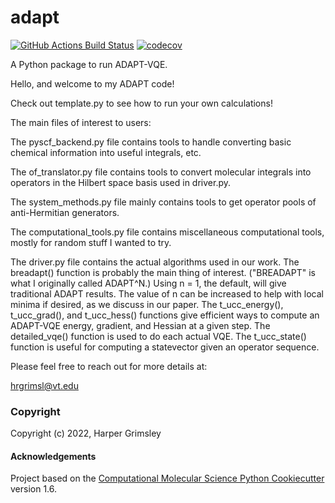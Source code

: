 adapt
==============================
[//]: # (Badges)
[![GitHub Actions Build Status](https://github.com/REPLACE_WITH_OWNER_ACCOUNT/adapt/workflows/CI/badge.svg)](https://github.com/REPLACE_WITH_OWNER_ACCOUNT/adapt/actions?query=workflow%3ACI)
[![codecov](https://codecov.io/gh/REPLACE_WITH_OWNER_ACCOUNT/adapt/branch/master/graph/badge.svg)](https://codecov.io/gh/REPLACE_WITH_OWNER_ACCOUNT/adapt/branch/master)


A Python package to run ADAPT-VQE.

Hello, and welcome to my ADAPT code!

Check out template.py to see how to run your own calculations!

The main files of interest to users:

The pyscf_backend.py file contains tools to handle converting basic chemical information into useful integrals, etc.

The of_translator.py file contains tools to convert molecular integrals into operators in the Hilbert space basis used in driver.py.

The system_methods.py file mainly contains tools to get operator pools of anti-Hermitian generators.

The computational_tools.py file contains miscellaneous computational tools, mostly for random stuff I wanted to try.

The driver.py file contains the actual algorithms used in our work. The breadapt() function is probably the main thing of interest. ("BREADAPT" is what I originally called ADAPT^N.) Using n = 1, the default, will give traditional ADAPT results. The value of n can be increased to help with local minima if desired, as we discuss in our paper. The t_ucc_energy(), t_ucc_grad(), and t_ucc_hess() functions give efficient ways to compute an ADAPT-VQE energy, gradient, and Hessian at a given step. The detailed_vqe() function is used to do each actual VQE. The t_ucc_state() function is useful for computing a statevector given an operator sequence.

Please feel free to reach out for more details at:

hrgrimsl@vt.edu





### Copyright

Copyright (c) 2022, Harper Grimsley


#### Acknowledgements
 
Project based on the 
[Computational Molecular Science Python Cookiecutter](https://github.com/molssi/cookiecutter-cms) version 1.6.
